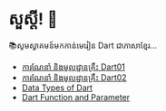 # សួស្ដី! 👋
📚សូមស្វាគមន៍មកកាន់មេរៀន Dart ជាភាសាខ្មែរ...

- [ការណែនាំ និងមូលដ្ឋានគ្រឹះ Dart01](ការណែនាំ%20និងមូលដ្ឋានគ្រឹះ01%20Dart.md)
- [ការណែនាំ និងមូលដ្ឋានគ្រឹះ Dart02](ការណែនាំ%20និងមូលដ្ឋានគ្រឹះ%20Dart.md)
- [Data Types of Dart](Data%20Types.md)
- [Dart Function and Parameter](Dart%20Functions%20and%20Parameters%20Lesson%20%28Khmer%29.md)
